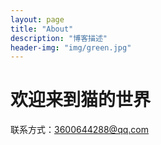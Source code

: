 ```yaml
---
layout: page
title: "About"
description: "博客描述" 
header-img: "img/green.jpg"
---
```


# 欢迎来到猫的世界

联系方式：3600644288@qq.com



